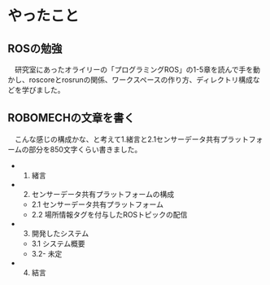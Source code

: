 # やったこと
## ROSの勉強
　研究室にあったオライリーの「プログラミングROS」の1-5章を読んで手を動かし、roscoreとrosrunの関係、ワークスペースの作り方、ディレクトリ構成などを学びました。

## ROBOMECHの文章を書く
　こんな感じの構成かな、と考えて1.緒言と2.1センサーデータ共有プラットフォームの部分を850文字くらい書きました。

* 1. 緒言
* 2. センサーデータ共有プラットフォームの構成
  - 2.1 センサーデータ共有プラットフォーム
  - 2.2 場所情報タグを付与したROSトピックの配信
* 3. 開発したシステム
  - 3.1 システム概要
  - 3.2- 未定
* 4. 結言
